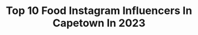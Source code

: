---
title: Top 10 Food Instagram Influencers In Capetown In 2023
description: >-
  Find top food Instagram influencers in Capetown in 2023. Most popular hashtags: #food #capetown #love #southafrica.
platform: Instagram
hits: 6
text_top: Discover the top-rated Instagram influencers on inBeat.
text_bottom: Our platform has 6 Instagram influencers like this in Capetown, South Africa for you to connect with.
profiles:
  - username: "daniella_thibault"
    fullname: >-
      Daniella Zainette Thibault
    bio: >-
      🌹#TheBachelorSA S2 👑@donline.co.za My Business 👑My page is to inspire & entertain
    location: "South Africa"
    followers: 26829
    engagement: 111
    commentsToLikes: 0.284741
    id: ck5zm4eyblvn20i149l5nh9oa
    verified: false
    hashtags: "#beauty, #capetown, #2021, #virgo"
  - username: "olivermatthieu"
    fullname: >-
      Oliver Matthieu
    bio: >-
      Child Model & Actor 112cm / 18.5kg Chinese-Indonesian🇮🇩 & South African🇿🇦 Cape Town, South Africa🇿🇦 Account managed by dad DM for collaboration
    location: "South Africa"
    followers: 5393
    engagement: 1299
    commentsToLikes: 0.091890
    id: ck15pkwu6ye0b0i19o3n9yx4s
    verified: false
    hashtags: "#childmodel, #friendship, #boy, #schoolboy"
  - username: "jessleebuchanan"
    fullname: >-
      ☾ Jess ☾
    bio: >-
      📍Cape Town •South African 🇿🇦 ✌🏽 • @terramama_tiedye •Collabs: jesslee.collab@gmail.com •One half of @thetittylickers_ 🤘🏽
    location: "South Africa"
    followers: 643256
    engagement: 274
    commentsToLikes: 0.007092
    id: ck0u11lxfvg9k0i19j0yt77tt
    verified: false
    hashtags: "#summer, #sunshine, #beach, #capetown"
  - username: "neillanthony"
    fullname: >-
      Neill Anthony
    bio: >-
      Virtual diary of the private chef in Cape Town and around the world 🌎... www.neillanthony.com
    location: "South Africa"
    followers: 22816
    engagement: 336
    commentsToLikes: 0.040738
    id: ck5znyge0peao0i14kglzwm3b
    verified: false
    hashtags: "#food, #royallivekitchen, #lockdown, #privatechef"
  - username: "bridge5m"
    fullname: >-
      Bridget Marshall
    bio: >-
      Travel | Lifestyle | Foodie | Fashion 🌍 The World is My Backyard ✉️ bridgemarshall@gmail.com 👩🏼‍💻 Owner - @travelb_comeflywithme
    location: "South Africa"
    followers: 40798
    engagement: 348
    commentsToLikes: 0.018808
    id: ckapa21m1uebh0i78996apdj4
    verified: false
    hashtags: "#food, #holiday, #photooftheday, #smile"
  - username: "pashapilates"
    fullname: >-
      Pasha's Pilates 🇿🇦
    bio: >-
      Certified #Pilates Instructor 💻Private/Group ONLINE Pilates Professional #Dancer #Yoga Practitioner #BodyConditioning Practitioner YouTube👇
    location: "South Africa"
    followers: 21796
    engagement: 266
    commentsToLikes: 0.058452
    id: ck6trxxay1pkr0j71e8dr7e73
    verified: false
    hashtags: "#glutes, #fitnessmotivation, #fitgirlworkout, #corestability"
  - username: "fehmz"
    fullname: >-
      Fehmz
    bio: >-
      Sharing my life adventure with you Lifestyle | Travel | Food | Plus+ Go to > www.fehmz.com JHB, ZA 🇿🇦 #southafrica @halaalgoodsmarket @fehmzmocktails
    location: "South Africa"
    followers: 125944
    engagement: 313
    commentsToLikes: 0.015450
    id: ck0w6espr882r0i19xmu3iovq
    verified: false
    hashtags: "#fehmzsavoury, #cooking, #fehmzsweet, #fehmz"
  - username: "diariesofanislandergirl"
    fullname: >-
      ZAINAH | LIFESTYLE BLOGGER
    bio: >-
      📍 Mauritian 🇲🇺 ♡ owner @_mocouture_ ♡ bookworm @diariesofabooknerd ♡ beauty - skincare - food - fashion ♡ Join my group ‘Lady Loves’ on Facebook!👇
    location: "South Africa"
    followers: 10575
    engagement: 612
    commentsToLikes: 0.018917
    id: ck5hqose9tghk0i11u4gxah0n
    verified: false
    hashtags: "#mauritianblogger, #maurice, #mauritius, #lifestyleblogger"
  - username: "michelle_vanessaa_"
    fullname: >-
      Michelle Vanessa
    bio: >-
      Miami🏝TV Host🎤Food & Travel Critic🍴✈️ Nicaraguan 🇳🇮 German 🇩🇪 African American 🇺🇸Meme Addict 😆 Dog Lover 🐾 Old Fashion with a Modern Twist
    location: "South Africa"
    followers: 30778
    engagement: 465
    commentsToLikes: 0.120945
    id: ck6tqe91vqy2q0j71tv5jm53n
    verified: false
    hashtags: "#miami, #heels, #travel, #wanderlust"
  - username: "nicola_duplessis"
    fullname: >-
      Nicola Tila Du Plessis
    bio: >-
      Owner&Director: @acemodels_atlanticseaboard MODEL | Face of @sandybclub @thebayhotel | Foodpage: @nicolascreation BRAND AMBASSADOR: @amazinghairsa
    location: "South Africa"
    followers: 27191
    engagement: 373
    commentsToLikes: 0.176095
    id: ck14gy3zw7l6g0i19peitarc2
    verified: false
    hashtags: "#casting, #amen, #tomanymoretogether, #108kloofstreet"
---